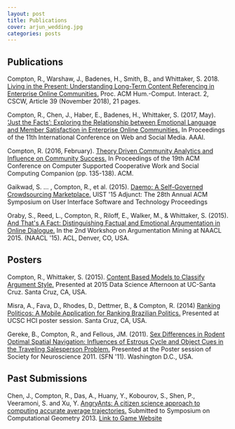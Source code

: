 ```yaml
---
layout: post
title: Publications
cover: arjun_wedding.jpg
categories: posts
---
```


## Publications

Compton, R., Warshaw, J., Badenes, H., Smith, B., and Whittaker, S. 2018. [Living in the Present: Understanding Long-Term Content Referencing in Enterprise Online Communities.](https://users.soe.ucsc.edu/~rcompton/Papers/cscw039-comptonA.pdf) Proc. ACM Hum.-Comput. Interact. 2, CSCW, Article 39 (November 2018), 21 pages. 

Compton, R., Chen, J., Haber, E., Badenes, H., Whittaker, S. (2017, May). [‘Just the Facts’: Exploring the Relationship between Emotional Language and Member Satisfaction in Enterprise Online Communities.](https://aaai.org/ocs/index.php/ICWSM/ICWSM17/paper/view/15664) In Proceedings of the 11th International Conference on Web and Social Media. AAAI.

Compton, R. (2016, February). [Theory Driven Community Analytics and Influence on Community Success.](https://doi.org/10.1145/2818052.2874355) In Proceedings of the 19th ACM Conference on Computer Supported Cooperative Work and Social Computing Companion (pp. 135-138). ACM.

Gaikwad, S. ... , Compton, R., et al. (2015). [Daemo: A Self-Governed Crowdsourcing Marketplace.](https://doi.org/10.1145/2815585.2815739) UIST '15 Adjunct: The 28th Annual ACM Symposium on User Interface Software and Technology Proceedings

Oraby, S., Reed, L., Compton, R., Riloff, E., Walker, M., & Whittaker, S. (2015). [And That's A Fact: Distinguishing Factual and Emotional Argumentation in Online Dialogue.](https://arxiv.org/abs/1709.05295) In the 2nd Workshop on Argumentation Mining at NAACL 2015. (NAACL '15). ACL, Denver, CO, USA.

## Posters

Compton, R., Whittaker, S. (2015). [Content Based Models to Classify Argument Style.](https://users.soe.ucsc.edu/~rcompton/Posters/Content%20Models%20for%20Argment%20classification-poster.jpg) Presented at 2015 Data Science Afternoon at UC-Santa Cruz. Santa Cruz, CA, USA.

Misra, A., Fava, D., Rhodes, D., Dettmer, B., & Compton, R. (2014) [Ranking Politicos: A Mobile Application for Ranking Brazilian Politics.](https://users.soe.ucsc.edu/~rcompton/Posters/RankingPoliticos.jpg) Presented at UCSC HCI poster session. Santa Cruz, CA, USA.

Gereke, B., Compton, R., and Fellous, JM. (2011). [Sex Differences in Rodent Optimal Spatial Navigation: Influences of Estrous Cycle and Object Cues in the Traveling Salesperson Problem.](http://amygdala.psychdept.arizona.edu/posters/SFN2011Poster_TSP.pdf) Presented at the Poster session of Society for Neuroscience 2011. (SFN '11). Washington D.C., USA.


## Past Submissions

Chen, J., Compton, R., Das, A., Huany, Y., Kobourov, S., Shen, P., Veeramoni, S. and Xu, Y. [AngryAnts: A citizen science approach to computing accurate average trajectories.](https://arxiv.org/abs/1212.0935v1) Submitted to Symposium on Computational Geometry 2013. [Link to Game Website](http://cgi.cs.arizona.edu/projects/angryants/)

